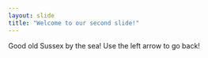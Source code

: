 ```yaml
---
layout: slide
title: "Welcome to our second slide!"
---
```

Good old Sussex by the sea!
Use the left arrow to go back!
